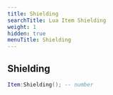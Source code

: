 ```yaml
---
title: Shielding
searchTitle: Lua Item Shielding
weight: 1
hidden: true
menuTitle: Shielding
---
```

## Shielding
```lua
Item:Shielding(); -- number
```